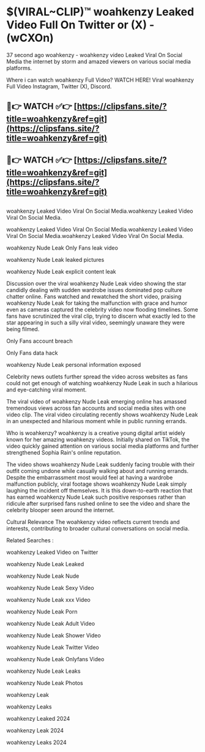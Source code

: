 # $(VIRAL~CLIP)™ woahkenzy Leaked Video Full On Twitter or (X) -(wCXOn)
37 second ago woahkenzy - woahkenzy video Leaked Viral On Social Media the internet by storm and amazed viewers on various social media platforms.

Where i can watch woahkenzy Full Video? WATCH HERE! Viral woahkenzy Full Video Instagram, Twitter (X), Discord.

## 🔴👉 WATCH ✅👉 [https://clipsfans.site/?title=woahkenzy&ref=git](https://clipsfans.site/?title=woahkenzy&ref=git)
## 🔴👉 WATCH ✅👉 [https://clipsfans.site/?title=woahkenzy&ref=git](https://clipsfans.site/?title=woahkenzy&ref=git)
##
woahkenzy Leaked Video Viral On Social Media.woahkenzy Leaked Video Viral On Social Media.

woahkenzy Leaked Video Viral On Social Media.woahkenzy Leaked Video Viral On Social Media.woahkenzy Leaked Video Viral On Social Media.

woahkenzy Nude Leak Only Fans leak video

woahkenzy Nude Leak leaked pictures

woahkenzy Nude Leak explicit content leak

Discussion over the viral woahkenzy Nude Leak video showing the star candidly dealing with sudden wardrobe issues dominated pop culture chatter online. Fans watched and rewatched the short video, praising woahkenzy Nude Leak for taking the malfunction with grace and humor even as cameras captured the celebrity video now flooding timelines. Some fans have scrutinized the viral clip, trying to discern what exactly led to the star appearing in such a silly viral video, seemingly unaware they were being filmed.


Only Fans account breach

Only Fans data hack

woahkenzy Nude Leak personal information exposed

Celebrity news outlets further spread the video across websites as fans could not get enough of watching woahkenzy Nude Leak in such a hilarious and eye-catching viral moment.


The viral video of woahkenzy Nude Leak emerging online has amassed tremendous views across fan accounts and social media sites with one video clip. The viral video circulating recently shows woahkenzy Nude Leak in an unexpected and hilarious moment while in public running errands.


Who is woahkenzy? woahkenzy is a creative young digital artist widely known for her amazing woahkenzy videos. Initially shared on TikTok, the video quickly gained attention on various social media platforms and further strengthened Sophia Rain's online reputation.

The video shows woahkenzy Nude Leak suddenly facing trouble with their outfit coming undone while casually walking about and running errands. Despite the embarrassment most would feel at having a wardrobe malfunction publicly, viral footage shows woahkenzy Nude Leak simply laughing the incident off themselves. It is this down-to-earth reaction that has earned woahkenzy Nude Leak such positive responses rather than ridicule after surprised fans rushed online to see the video and share the celebrity blooper seen around the internet.

Cultural Relevance The woahkenzy video reflects current trends and interests, contributing to broader cultural conversations on social media.

Related Searches :

woahkenzy Leaked Video on Twitter

woahkenzy Nude Leak Leaked

woahkenzy Nude Leak Nude

woahkenzy Nude Leak Sexy Video

woahkenzy Nude Leak xxx Video

woahkenzy Nude Leak Porn

woahkenzy Nude Leak Adult Video

woahkenzy Nude Leak Shower Video

woahkenzy Nude Leak Twitter Video

woahkenzy Nude Leak Onlyfans Video

woahkenzy Nude Leak Leaks

woahkenzy Nude Leak Photos

woahkenzy Leak

woahkenzy Leaks

woahkenzy Leaked 2024

woahkenzy Leak 2024

woahkenzy Leaks 2024
